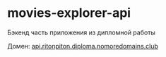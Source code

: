 # movies-explorer-api
Бэкенд часть приложения из дипломной работы

Домен: [api.ritonpiton.diploma.nomoredomains.club](api.ritonpiton.diploma.nomoredomains.club)
